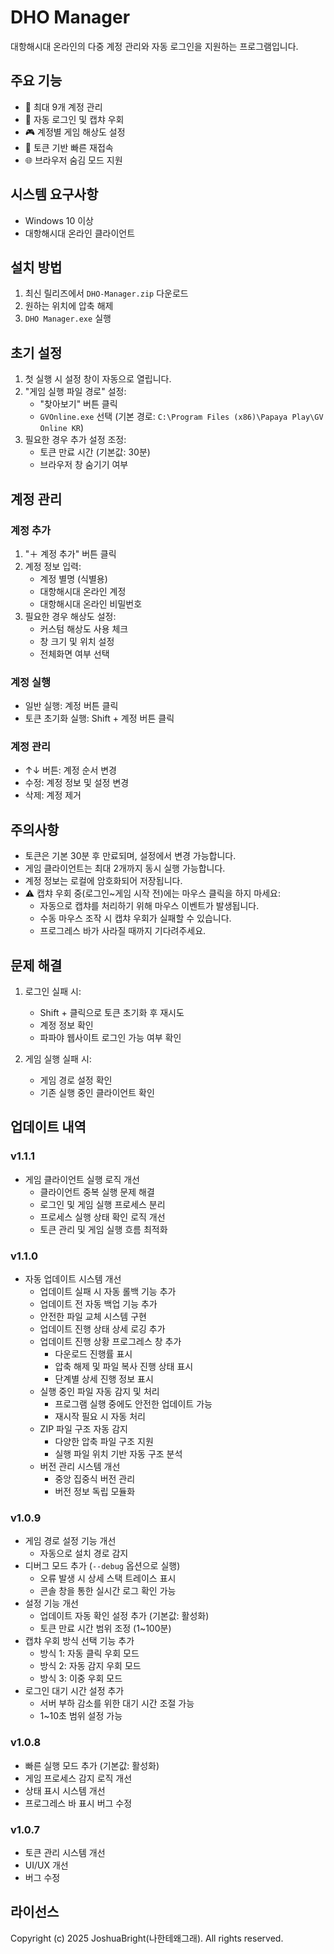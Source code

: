 # DHO Manager

대항해시대 온라인의 다중 계정 관리와 자동 로그인을 지원하는 프로그램입니다.

## 주요 기능

- 📝 최대 9개 계정 관리
- 🔑 자동 로그인 및 캡챠 우회
- 🎮 계정별 게임 해상도 설정
- 🔄 토큰 기반 빠른 재접속
- 🌐 브라우저 숨김 모드 지원

## 시스템 요구사항

- Windows 10 이상
- 대항해시대 온라인 클라이언트

## 설치 방법

1. 최신 릴리즈에서 `DHO-Manager.zip` 다운로드
2. 원하는 위치에 압축 해제
3. `DHO Manager.exe` 실행

## 초기 설정

1. 첫 실행 시 설정 창이 자동으로 열립니다.
2. "게임 실행 파일 경로" 설정:
   - "찾아보기" 버튼 클릭
   - `GVOnline.exe` 선택 (기본 경로: `C:\Program Files (x86)\Papaya Play\GV Online KR`)
3. 필요한 경우 추가 설정 조정:
   - 토큰 만료 시간 (기본값: 30분)
   - 브라우저 창 숨기기 여부

## 계정 관리

### 계정 추가

1. "＋ 계정 추가" 버튼 클릭
2. 계정 정보 입력:
   - 계정 별명 (식별용)
   - 대항해시대 온라인 계정
   - 대항해시대 온라인 비밀번호
3. 필요한 경우 해상도 설정:
   - 커스텀 해상도 사용 체크
   - 창 크기 및 위치 설정
   - 전체화면 여부 선택

### 계정 실행

- 일반 실행: 계정 버튼 클릭
- 토큰 초기화 실행: Shift + 계정 버튼 클릭

### 계정 관리

- ↑↓ 버튼: 계정 순서 변경
- 수정: 계정 정보 및 설정 변경
- 삭제: 계정 제거

## 주의사항

- 토큰은 기본 30분 후 만료되며, 설정에서 변경 가능합니다.
- 게임 클라이언트는 최대 2개까지 동시 실행 가능합니다.
- 계정 정보는 로컬에 암호화되어 저장됩니다.
- ⚠️ 캡챠 우회 중(로그인~게임 시작 전)에는 마우스 클릭을 하지 마세요:
  - 자동으로 캡챠를 처리하기 위해 마우스 이벤트가 발생됩니다.
  - 수동 마우스 조작 시 캡챠 우회가 실패할 수 있습니다.
  - 프로그레스 바가 사라질 때까지 기다려주세요.

## 문제 해결

1. 로그인 실패 시:

   - Shift + 클릭으로 토큰 초기화 후 재시도
   - 계정 정보 확인
   - 파파야 웹사이트 로그인 가능 여부 확인

2. 게임 실행 실패 시:
   - 게임 경로 설정 확인
   - 기존 실행 중인 클라이언트 확인

## 업데이트 내역

### v1.1.1

- 게임 클라이언트 실행 로직 개선
  - 클라이언트 중복 실행 문제 해결
  - 로그인 및 게임 실행 프로세스 분리
  - 프로세스 실행 상태 확인 로직 개선
  - 토큰 관리 및 게임 실행 흐름 최적화

### v1.1.0

- 자동 업데이트 시스템 개선
  - 업데이트 실패 시 자동 롤백 기능 추가
  - 업데이트 전 자동 백업 기능 추가
  - 안전한 파일 교체 시스템 구현
  - 업데이트 진행 상태 상세 로깅 추가
  - 업데이트 진행 상황 프로그레스 창 추가
    - 다운로드 진행률 표시
    - 압축 해제 및 파일 복사 진행 상태 표시
    - 단계별 상세 진행 정보 표시
  - 실행 중인 파일 자동 감지 및 처리
    - 프로그램 실행 중에도 안전한 업데이트 가능
    - 재시작 필요 시 자동 처리
  - ZIP 파일 구조 자동 감지
    - 다양한 압축 파일 구조 지원
    - 실행 파일 위치 기반 자동 구조 분석
  - 버전 관리 시스템 개선
    - 중앙 집중식 버전 관리
    - 버전 정보 독립 모듈화

### v1.0.9

- 게임 경로 설정 기능 개선
  - 자동으로 설치 경로 감지
- 디버그 모드 추가 (`--debug` 옵션으로 실행)
  - 오류 발생 시 상세 스택 트레이스 표시
  - 콘솔 창을 통한 실시간 로그 확인 가능
- 설정 기능 개선
  - 업데이트 자동 확인 설정 추가 (기본값: 활성화)
  - 토큰 만료 시간 범위 조정 (1~100분)
- 캡챠 우회 방식 선택 기능 추가
  - 방식 1: 자동 클릭 우회 모드
  - 방식 2: 자동 감지 우회 모드
  - 방식 3: 이중 우회 모드
- 로그인 대기 시간 설정 추가
  - 서버 부하 감소를 위한 대기 시간 조절 가능
  - 1~10초 범위 설정 가능

### v1.0.8

- 빠른 실행 모드 추가 (기본값: 활성화)
- 게임 프로세스 감지 로직 개선
- 상태 표시 시스템 개선
- 프로그레스 바 표시 버그 수정

### v1.0.7

- 토큰 관리 시스템 개선
- UI/UX 개선
- 버그 수정

## 라이선스

Copyright (c) 2025 JoshuaBright(나한테왜그래). All rights reserved.
